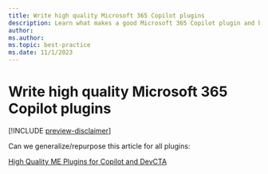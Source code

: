 ```yaml
---
title: Write high quality Microsoft 365 Copilot plugins
description: Learn what makes a good Microsoft 365 Copilot plugin and best practices
author:
ms.author:
ms.topic: best-practice
ms.date: 11/1/2023
---
```


# Write high quality Microsoft 365 Copilot plugins

[!INCLUDE [preview-disclaimer](includes/preview-disclaimer.md)]

Can we generalize/repurpose this article for all plugins:

[High Quality ME Plugins for Copilot and DevCTA](https://review.learn.microsoft.com/en-us/microsoftteams/platform/concepts/deploy-and-publish/high-quality-message-extension?branch=pr-en-us-9711&tabs=tasks)
